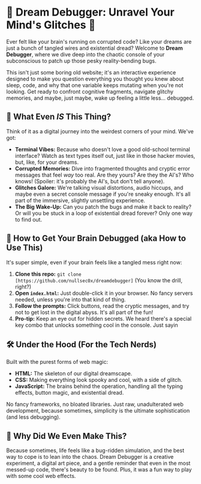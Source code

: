 # 🧠 Dream Debugger: Unravel Your Mind's Glitches 🧠

Ever felt like your brain's running on corrupted code? Like your dreams are just a bunch of tangled wires and existential dread? Welcome to **Dream Debugger**, where we dive deep into the chaotic console of your subconscious to patch up those pesky reality-bending bugs.

This isn't just some boring old website; it's an interactive experience designed to make you question everything you thought you knew about sleep, code, and why that one variable keeps mutating when you're not looking. Get ready to confront cognitive fragments, navigate glitchy memories, and maybe, just maybe, wake up feeling a little less... debugged.




## 👾 What Even *IS* This Thing?

Think of it as a digital journey into the weirdest corners of your mind. We've got:

*   **Terminal Vibes:** Because who doesn't love a good old-school terminal interface? Watch as text types itself out, just like in those hacker movies, but, like, for your dreams.
*   **Corrupted Memories:** Dive into fragmented thoughts and cryptic error messages that feel *way* too real. Are they yours? Are they the AI's? Who knows! (Spoiler: it's probably the AI's, but don't tell anyone).
*   **Glitches Galore:** We're talking visual distortions, audio hiccups, and maybe even a secret console message if you're sneaky enough. It's all part of the immersive, slightly unsettling experience.
*   **The Big Wake-Up:** Can you patch the bugs and make it back to reality? Or will you be stuck in a loop of existential dread forever? Only one way to find out.




## 🚀 How to Get Your Brain Debugged (aka How to Use This)

It's super simple, even if your brain feels like a tangled mess right now:

1.  **Clone this repo:** `git clone [https://github.com/nullsec0x/dreamdebugger]` (You know the drill, right?)
2.  **Open `index.html`:** Just double-click it in your browser. No fancy servers needed, unless you're into that kind of thing.
3.  **Follow the prompts:** Click buttons, read the cryptic messages, and try not to get lost in the digital abyss. It's all part of the fun!
4.  **Pro-tip:** Keep an eye out for hidden secrets. We heard there's a special key combo that unlocks something cool in the console. Just sayin




## 🛠️ Under the Hood (For the Tech Nerds)

Built with the purest forms of web magic:

*   **HTML:** The skeleton of our digital dreamscape.
*   **CSS:** Making everything look spooky and cool, with a side of glitch.
*   **JavaScript:** The brains behind the operation, handling all the typing effects, button magic, and existential dread.

No fancy frameworks, no bloated libraries. Just raw, unadulterated web development, because sometimes, simplicity is the ultimate sophistication (and less debugging).




## 🤔 Why Did We Even Make This?

Because sometimes, life feels like a bug-ridden simulation, and the best way to cope is to lean into the chaos. Dream Debugger is a creative experiment, a digital art piece, and a gentle reminder that even in the most messed-up code, there's beauty to be found. Plus, it was a fun way to play with some cool web effects.




